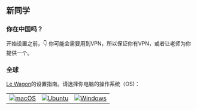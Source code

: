 ## 新同学

### 你在中国吗？

开始设置之前，:point_down: 你可能会需要用到VPN，所以保证你有VPN，或者让老师为你提供一个。

### 全球

[Le Wagon](https://www.lewagon.com)的设置指南。请选择你电脑的操作系统（OS)：

<table>
  <tr>
    <td>
      <a href="macos.cn.md">
        <img src="images/apple_logo.png" alt="macOS">
      </a>
    </td>
    <td>
      <a href="ubuntu.cn.md">
        <img src="images/windows_logo.png" alt="Ubuntu">
      </a>
    </td>
    <td>
      <a href="windows.cn.md">
        <img src="images/linux_logo.png" alt="Windows">
      </a>
    </td>
  </tr>
</table>

